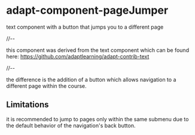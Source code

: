 # adapt-component-pageJumper
text component with a button that jumps you to a different page

//--

this component was derived from the text component which can be found here: https://github.com/adaptlearning/adapt-contrib-text

//--

the difference is the addition of a button which allows navigation to a different page within the course.

## Limitations

it is recommended to jump to pages only within the same submenu due to the default behavior of the navigation's back button.

